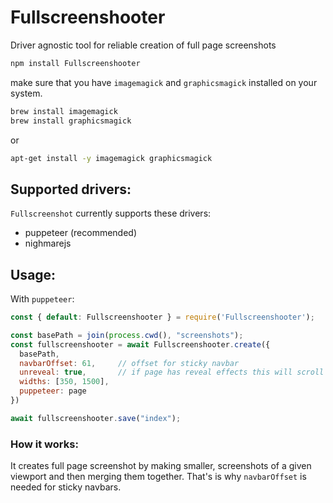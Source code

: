 # Fullscreenshooter
Driver agnostic tool for reliable creation of full page screenshots 

```sh
npm install Fullscreenshooter
```

make sure that you have `imagemagick` and `graphicsmagick` installed on your system.

```sh
brew install imagemagick
brew install graphicsmagick
```

or 

```sh
apt-get install -y imagemagick graphicsmagick
```

## Supported drivers: 
`Fullscreenshot` currently supports these drivers:
- puppeteer (recommended)
- nighmarejs

## Usage:
With `puppeteer`: 

```javascript
const { default: Fullscreenshooter } = require('Fullscreenshooter');

const basePath = join(process.cwd(), "screenshots");
const fullscreenshooter = await Fullscreenshooter.create({
  basePath,
  navbarOffset: 61,     // offset for sticky navbar
  unreveal: true,       // if page has reveal effects this will scroll it way to the bottom before making screenshots
  widths: [350, 1500],
  puppeteer: page
})

await fullscreenshooter.save("index");
```

### How it works:
It creates full page screenshot by making smaller, screenshots of a given viewport and then merging them together. That's is why `navbarOffset` is needed for sticky navbars.
